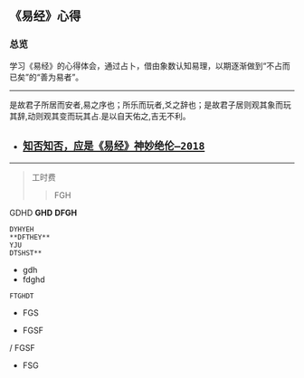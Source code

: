 ## 《易经》心得  
### 总览  
学习《易经》的心得体会，通过占卜，借由象数认知易理，以期逐渐做到“不占而已矣”的“善为易者”。  
***
是故君子所居而安者,易之序也；所乐而玩者,爻之辞也；是故君子居则观其象而玩其辞,动则观其变而玩其占.是以自天佑之,吉无不利。

- ## [`知否知否，应是《易经》神妙绝伦—2018`](https://github.com/wickedgoose/I-Ching-s-Experience/blob/master/Article/%E7%9F%A5%E5%90%A6%E7%9F%A5%E5%90%A6%EF%BC%8C%E5%BA%94%E6%98%AF%E3%80%8A%E6%98%93%E7%BB%8F%E3%80%8B%E7%A5%9E%E5%A6%99%E7%BB%9D%E4%BC%A6%E2%80%942018.md)

----
>工时费
>>FGH

  GDHD
 **GHD**
  **DFGH**  

    
    DYHYEH  
    **DFTHEY**
    YJU  
    DTSHST**  
 
 - gdh 
 - fdghd
 

`FTGHDT`

+ FGS

- FGSF

/ FGSF

* FSG 
